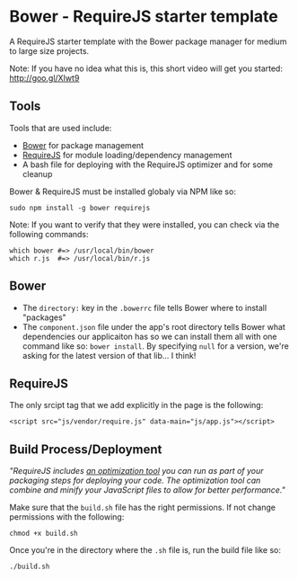 # Bower - RequireJS starter template

A RequireJS starter template with the Bower package manager for medium to large size projects.

Note: 
If you have no idea what this is, this short video will get you started: http://goo.gl/XIwt9

## Tools
Tools that are used include:
- [Bower](https://github.com/twitter/bower) for package management
- [RequireJS](http://requirejs.org) for module loading/dependency management
- A bash file for deploying with the RequireJS optimizer and for some cleanup

Bower & RequireJS must be installed globaly via NPM like so:

    sudo npm install -g bower requirejs

Note: 
If you want to verify that they were installed, you can check via the following commands:

    which bower #=> /usr/local/bin/bower
    which r.js  #=> /usr/local/bin/r.js



## Bower
- The `directory:` key in the `.bowerrc` file tells Bower where to install "packages"
- The `component.json` file under the app's root directory tells Bower what dependencies our applicaiton has so we can install them all with one command like so: `bower install`. By specifying `null` for a version, we're asking for the latest version of that lib... I think!
 


## RequireJS
The only srcipt tag that we add explicitly in the page is the following:

    <script src="js/vendor/require.js" data-main="js/app.js"></script>



## Build Process/Deployment
_"RequireJS includes [an optimization tool](http://requirejs.org/docs/optimization.html)
you can run as part of your packaging steps for deploying your code. The optimization 
tool can combine and minify your JavaScript files to allow for better performance."_

Make sure that the `build.sh` file has the right permissions. If not change permissions with the following:

    chmod +x build.sh

Once you're in the directory where the `.sh` file is, run the build file like so:

    ./build.sh
